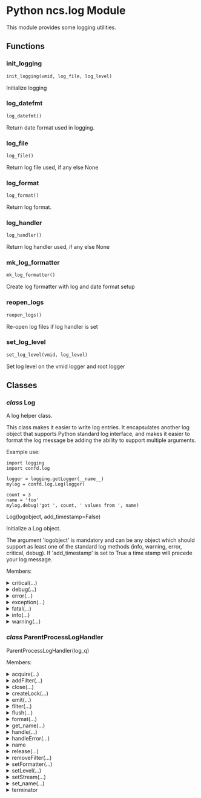 # Python ncs.log Module

This module provides some logging utilities.

## Functions

### init_logging

```python
init_logging(vmid, log_file, log_level)
```

Initialize logging

### log_datefmt

```python
log_datefmt()
```

Return date format used in logging.

### log_file

```python
log_file()
```

Return log file used, if any else None

### log_format

```python
log_format()
```

Return log format.

### log_handler

```python
log_handler()
```

Return log handler used, if any else None

### mk_log_formatter

```python
mk_log_formatter()
```

Create log formatter with log and date format setup

### reopen_logs

```python
reopen_logs()
```

Re-open log files if log handler is set

### set_log_level

```python
set_log_level(vmid, log_level)
```

Set log level on the vmid logger and root logger


## Classes

### _class_ **Log**

A log helper class.

This class makes it easier to write log entries. It encapsulates
another log object that supports Python standard log interface, and
makes it easier to format the log message be adding the ability to
support multiple arguments.

Example use:

    import logging
    import confd.log

    logger = logging.getLogger(__name__)
    mylog = confd.log.Log(logger)

    count = 3
    name = 'foo'
    mylog.debug('got ', count, ' values from ', name)

Log(logobject, add_timestamp=False)

Initialize a Log object.

The argument 'logobject' is mandatory and can be any object which
should support as least one of the standard log methods (info, warning,
error, critical, debug). If 'add_timestamp' is set to True a time stamp
will precede your log message.

Members:

<details>

<summary>critical(...)</summary>

Method:

```python
critical(self, *args)
```

Log a critical message.

</details>

<details>

<summary>debug(...)</summary>

Method:

```python
debug(self, *args)
```

Log a debug message.

</details>

<details>

<summary>error(...)</summary>

Method:

```python
error(self, *args)
```

Log an error message.

</details>

<details>

<summary>exception(...)</summary>

Method:

```python
exception(self, *args)
```

Log an exception message.

</details>

<details>

<summary>fatal(...)</summary>

Method:

```python
fatal(self, *args)
```

Just calls critical().

</details>

<details>

<summary>info(...)</summary>

Method:

```python
info(self, *args)
```

Log an information message.

</details>

<details>

<summary>warning(...)</summary>

Method:

```python
warning(self, *args)
```

Log a warning message.

</details>

### _class_ **ParentProcessLogHandler**


ParentProcessLogHandler(log_q)

Members:

<details>

<summary>acquire(...)</summary>

Method:

```python
acquire(self)
```

Acquire the I/O thread lock.

</details>

<details>

<summary>addFilter(...)</summary>

Method:

```python
addFilter(self, filter)
```

Add the specified filter to this handler.

</details>

<details>

<summary>close(...)</summary>

Method:

```python
close(self)
```

Tidy up any resources used by the handler.

This version removes the handler from an internal map of handlers,
_handlers, which is used for handler lookup by name. Subclasses
should ensure that this gets called from overridden close()
methods.

</details>

<details>

<summary>createLock(...)</summary>

Method:

```python
createLock(self)
```

Acquire a thread lock for serializing access to the underlying I/O.

</details>

<details>

<summary>emit(...)</summary>

Method:

```python
emit(self, record)
```

Emit log record by sending a pre-formatted record to the parent
process

</details>

<details>

<summary>filter(...)</summary>

Method:

```python
filter(self, record)
```

Determine if a record is loggable by consulting all the filters.

The default is to allow the record to be logged; any filter can veto
this by returning a false value.
If a filter attached to a handler returns a log record instance,
then that instance is used in place of the original log record in
any further processing of the event by that handler.
If a filter returns any other true value, the original log record
is used in any further processing of the event by that handler.

If none of the filters return false values, this method returns
a log record.
If any of the filters return a false value, this method returns
a false value.

.. versionchanged:: 3.2

   Allow filters to be just callables.

.. versionchanged:: 3.12
   Allow filters to return a LogRecord instead of
   modifying it in place.

</details>

<details>

<summary>flush(...)</summary>

Method:

```python
flush(self)
```

Flushes the stream.

</details>

<details>

<summary>format(...)</summary>

Method:

```python
format(self, record)
```

Format the specified record.

If a formatter is set, use it. Otherwise, use the default formatter
for the module.

</details>

<details>

<summary>get_name(...)</summary>

Method:

```python
get_name(self)
```


</details>

<details>

<summary>handle(...)</summary>

Method:

```python
handle(self, record)
```

Conditionally emit the specified logging record.

Emission depends on filters which may have been added to the handler.
Wrap the actual emission of the record with acquisition/release of
the I/O thread lock.

Returns an instance of the log record that was emitted
if it passed all filters, otherwise a false value is returned.

</details>

<details>

<summary>handleError(...)</summary>

Method:

```python
handleError(self, record)
```

Handle errors which occur during an emit() call.

This method should be called from handlers when an exception is
encountered during an emit() call. If raiseExceptions is false,
exceptions get silently ignored. This is what is mostly wanted
for a logging system - most users will not care about errors in
the logging system, they are more interested in application errors.
You could, however, replace this with a custom handler if you wish.
The record which was being processed is passed in to this method.

</details>

<details>

<summary>name</summary>


</details>

<details>

<summary>release(...)</summary>

Method:

```python
release(self)
```

Release the I/O thread lock.

</details>

<details>

<summary>removeFilter(...)</summary>

Method:

```python
removeFilter(self, filter)
```

Remove the specified filter from this handler.

</details>

<details>

<summary>setFormatter(...)</summary>

Method:

```python
setFormatter(self, fmt)
```

Set the formatter for this handler.

</details>

<details>

<summary>setLevel(...)</summary>

Method:

```python
setLevel(self, level)
```

Set the logging level of this handler.  level must be an int or a str.

</details>

<details>

<summary>setStream(...)</summary>

Method:

```python
setStream(self, stream)
```

Sets the StreamHandler's stream to the specified value,
if it is different.

Returns the old stream, if the stream was changed, or None
if it wasn't.

</details>

<details>

<summary>set_name(...)</summary>

Method:

```python
set_name(self, name)
```


</details>

<details>

<summary>terminator</summary>

```python
terminator = '\n'
```


</details>

